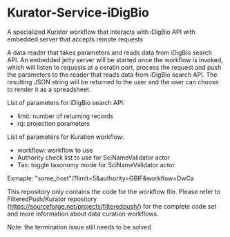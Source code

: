 # Kurator-Service-iDigBio
A specialized Kurator workflow that interacts with iDigBio API with embedded server that accepts remote requests

A data reader that takes parameters and reads data from iDigBio search API. An embedded jetty server will be started once the workflow is invoked, which will listen to requests at a ceratin port, process the request and push the parameters to the reader that reads data from iDigBio search API. The resulting JSON string will be returned to the user and the user can choose to render it as a spreadsheet.

List of parameters for iDigBio search API:
* limit: number of returning records
* rq: projection parameters

List of parameters for Kuration workflow:
* workflow: workflow to use
* Authority check list to use for SciNameValidator actor
* Tax: toggle taxonomy mode for SciNameValidator actor

Exmaple: "some_host"/?limit=5&authority=GBIF&workflow=DwCa

This repository only contains the code for the workflow file. Please refer to FilteredPush/Kurator repository (https://sourceforge.net/projects/filteredpush/) for the complete code set and more information about data curation workflows.

Note: the termination issue still needs to be solved
